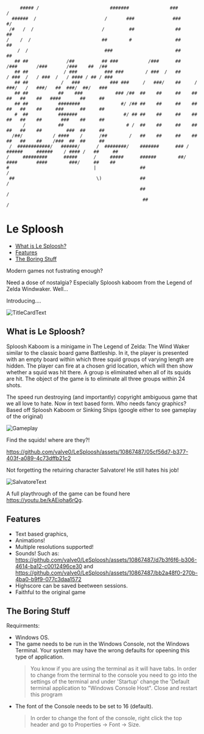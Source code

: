 ```

     ##### /                          #######               ###                                        /       
  ######  /                         /       ###              ###                                     #/        
 /#   /  /                         /         ##               ##                                     ##        
/    /  /                          ##        #                ##                                     ##        
    /  /                            ###                       ##                                     ##        
   ## ##              /##          ## ###           /###      ##       /###       /###       /###    ##  /##   
   ## ##             / ###          ### ###        / ###  /   ##      / ###  /   / ###  /   / #### / ## / ###  
   ## ##            /   ###           ### ###     /   ###/    ##     /   ###/   /   ###/   ##  ###/  ##/   ### 
   ## ##           ##    ###            ### /##  ##    ##     ##    ##    ##   ##    ##   ####       ##     ## 
   ## ##           ########               #/ /## ##    ##     ##    ##    ##   ##    ##     ###      ##     ## 
   #  ##           #######                 #/ ## ##    ##     ##    ##    ##   ##    ##       ###    ##     ## 
      /            ##                       # /  ##    ##     ##    ##    ##   ##    ##         ###  ##     ## 
  /##/           / ####    /      /##        /   ##    ##     ##    ##    ##   ##    ##    /###  ##  ##     ## 
 /  ############/   ######/      /  ########/    #######      ### /  ######     ######    / #### /   ##     ## 
/     #########      #####      /     #####      ######        ##/    ####       ####        ###/     ##    ## 
#                               |                ##                                                         /  
 ##                              \)              ##                                                        /   
                                                 ##                                                       /    
                                                  ##                                                     /     
 ```                                                 




# Le Sploosh

- [What is Le Sploosh?](#what-is-le-sploosh)
- [Features](#features)
- [The Boring Stuff](#the-boring-stuff)


Modern games not fustrating enough?

Need a dose of nostalgia? Especially Sploosh kaboom from the Legend of Zelda Windwaker. Well...

Introducing....

![TitleCardText](https://github.com/valve0/LeSploosh/assets/10867487/f2112242-4c39-4b63-9fca-ec7c9fbfd27b)


## What is Le Sploosh?

Sploosh Kaboom is a minigame in The Legend of Zelda: The Wind Waker similar to the classic board game Battleship. In it, the player is presented with an empty board within which three squid groups of varying length are hidden.
The player can fire at a chosen grid location, which will then show whether a squid was hit there. A group is eliminated when all of its squids are hit. The object of the game is to eliminate all three groups within 24 shots.


The speed run destroying (and importantly) copyright ambiguous game that we all love to hate. Now in text based form. Who needs fancy graphics?
Based off Sploosh Kaboom or Sinking Ships (google either to see gameplay of the original)


![Gameplay](https://github.com/valve0/LeSploosh/assets/10867487/8475348f-dcde-4a13-9981-bd9b6f3ea96d)


Find the squids! where are they?!

https://github.com/valve0/LeSploosh/assets/10867487/05cf56d7-b377-403f-a089-4c73dffb21c2

Not forgetting the retuiring character Salvatore! He still hates his job!

![SalvatoreText](https://github.com/valve0/LeSploosh/assets/10867487/e05b54cf-aebe-49d7-becd-19655a4b8778)

A full playthrough of the game can be found here https://youtu.be/kAEioha6rQg.

## Features

- Text based graphics,
- Animations!
- Multiple resolutions supported!
- Sounds! Such as:
  https://github.com/valve0/LeSploosh/assets/10867487/d7b3f6f6-b306-4614-ba12-c0012496ce30
  and
  https://github.com/valve0/LeSploosh/assets/10867487/bb2a48f0-270b-4ba0-b9f9-077c3daa1572
- Highscore can be saved beetween sessions.
- Faithful to the original game
  

## The Boring Stuff

Requirments:

- Windows OS.
- The game needs to be run in the Windows Console, not the Windows Terminal. Your system may have the wrong defaults for opeening this type of application.
  > You know if you are using the terminal as it will have tabs.
  In order to change from the terminal to the console you need to go into the settings of the terminal and
  under 'Startup' change the 'Default terminal application to "Windows Console Host". Close and restart this program
- The font of the Console needs to be set to 16 (default).
  > In order to change the font of the console, right click the top header and go to Properties -> Font -> Size.
